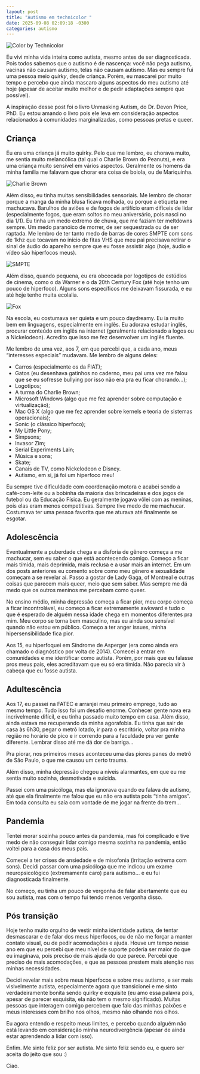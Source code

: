 ```yaml
---
layout: post
title: "Autismo em technicolor "
date: 2025-09-08 02:09:18 -0300
categories: autismo
---
```


![Color by Technicolor](/assets/img/Technicolor.jpeg)

Eu vivi minha vida inteira como autista, mesmo antes de ser diagnosticada. Pois todos sabemos que o autismo é de nascença: você não pega autismo, vacinas não causam autismo, telas não causam autismo. Mas eu sempre fui uma pessoa meio _quirky_, desde criança. Porém, eu mascarei por muito tempo e percebo que ainda mascaro alguns aspectos do meu autismo até hoje (apesar de aceitar muito melhor e de pedir adaptações sempre que possível). 

A inspiração desse post foi o livro Unmasking Autism, do Dr. Devon Price, PhD. Eu estou amando o livro pois ele leva em consideração aspectos relacionados à comunidades marginalizadas, como pessoas pretas e queer. 

## Criança 

Eu era uma criança já muito quirky. Pelo que me lembro, eu chorava muito, me sentia muito melancólica (tal qual o Charlie Brown do Peanuts), e era uma criança muito sensível em vários aspectos. Geralmente os homens da minha família me falavam que chorar era coisa de boiola, ou de Mariquinha. 

![Charlie Brown](/assets/img/Charlie-Brown.gif)

Além disso, eu tinha muitas sensibilidades sensoriais. Me lembro de chorar porque a manga da minha blusa ficava molhada, ou porque a etiqueta me machucava. Barulhos de aviões e de fogos de artifício eram difíceis de lidar (especialmente fogos, que eram soltos no meu aniversário, pois nasci no dia 1/1). Eu tinha um medo extremo de chuva, que me faziam ter meltdowns sempre. Um medo paranóico de morrer, de ser sequestrada ou de ser raptada. Me lembro de ter tanto medo de barras de cores SMPTE com sons de 1khz que tocavam no início de fitas VHS que meu pai precisava retirar o sinal de áudio do aparelho sempre que eu fosse assistir algo (hoje, áudio e vídeo são hiperfocos meus). 

![SMPTE](/assets/img/Smpte.jpeg)

Além disso, quando pequena, eu era obcecada por logotipos de estúdios de cinema, como o da Warner e o da 20th Century Fox (até hoje tenho um pouco de hiperfoco). Alguns sons específicos me deixavam fissurada, e eu até hoje tenho muita ecolalia. 

![Fox](/assets/img/Fox.jpeg)

Na escola, eu costumava ser quieta e um pouco daydreamy. Eu ia muito bem em linguagens, especialmente em inglês. Eu adorava estudar inglês, procurar conteúdo em inglês na internet (geralmente relacionado a logos ou a Nickelodeon). Acredito que isso me fez desenvolver um inglês fluente. 

Me lembro de uma vez, aos 7, em que percebi que, a cada ano, meus “interesses especiais” mudavam. Me lembro de alguns deles:

- Carros (especialmente os da FIAT);
- Gatos (eu desenhava gatinhos no caderno, meu pai uma vez me falou que se eu sofresse bullying por isso não era pra eu ficar chorando...);
- Logotipos;
- A turma do Charlie Brown;
- Microsoft Windows (algo que me fez aprender sobre computação e virtualização);
- Mac OS X (algo que me fez aprender sobre kernels e teoria de sistemas operacionais);
- Sonic (o clássico hiperfoco);
- My Little Pony;
- Simpsons;
- Invasor Zim;
- Serial Experiments Lain;
- Música e sons;
- Skate;
- Canais de TV, como Nickelodeon e Disney. 
- Autismo, em si, já foi um hiperfoco meu! 

Eu sempre tive dificuldade com coordenação motora e acabei sendo a café-com-leite ou a bobinha da maioria das brincadeiras e dos jogos de futebol ou da Educação Física. Eu geralmente jogava vôlei com as meninas, pois elas eram menos competitivas. Sempre tive medo de me machucar. Costumava ter uma pessoa favorita que me aturava até finalmente se esgotar. 

## Adolescência 

Eventualmente a puberdade chega e a disforia de gênero começa a me machucar, sem eu saber o que está acontecendo comigo. Começo a ficar mais tímida, mais deprimida, mais reclusa e a usar mais an internet. Em um dos posts anteriores eu comento sobre como meu gênero e sexualidade começam a se revelar aí. Passo a gostar de Lady Gaga, of Montreal e outras coisas que parecem mais queer, meio que sem saber. Mas sempre me dá medo que os outros meninos me percebam como queer. 

No ensino médio, minha depressão começa a ficar pior, meu corpo começa a ficar incontrolável, eu começo a ficar extremamente awkward e tudo o que é esperado de alguém nessa idade chega em momentos diferentes pra mim. Meu corpo se torna bem masculino, mas eu ainda sou sensível quando não estou em público. Começo a ter anger issues, minha hipersensibilidade fica pior. 

Aos 15, eu hiperfoquei em Síndrome de Asperger (era como ainda era chamado o diagnóstico por volta de 2014). Comecei a entrar em comunidades e me identificar como autista. Porém, por mais que eu falasse pros meus pais, eles acreditavam que eu só era tímida. Não parecia vir à cabeça que eu fosse autista. 

## Adultescência 

Aos 17, eu passei na FATEC e arranjei meu primeiro emprego, tudo ao mesmo tempo. Tudo isso foi um desafio enorme. Conhecer gente nova era incrivelmente difícil, e eu tinha passado muito tempo em casa. Além disso, ainda estava me recuperando da minha agorafobia. Eu tinha que sair de casa às 6h30, pegar o metrô lotado, ir para o escritório, voltar pra minha região no horário de pico e ir correndo para a faculdade pra ver gente diferente. Lembrar disso até me dá dor de barriga... 

Pra piorar, nos primeiros meses aconteceu uma das piores panes do metrô de São Paulo, o que me causou um certo trauma. 

Além disso, minha depressão chegou a níveis alarmantes, em que eu me sentia muito sozinha, desmotivada e suicida. 

Passei com uma psicóloga, mas ela ignorava quando eu falava de autismo, até que ela finalmente me falou que eu não era autista pois “tinha amigos”. Em toda consulta eu saía com vontade de me jogar na frente do trem...

## Pandemia

Tentei morar sozinha pouco antes da pandemia, mas foi complicado e tive medo de não conseguir lidar comigo mesma sozinha na pandemia, então voltei para a casa dos meus pais. 

Comecei a ter crises de ansiedade e de misofonia (irritação extrema com sons). Decidi passar com uma psicóloga que me indicou um exame neuropsicológico (extremamente caro) para autismo... e eu fui diagnosticada finalmente. 

No começo, eu tinha um pouco de vergonha de falar abertamente que eu sou autista, mas com o tempo fui tendo menos vergonha disso. 

## Pós transição 

Hoje tenho muito orgulho de vestir minha identidade autista, de tentar desmascarar e de falar dos meus hiperfocos, ou de não me forçar a manter contato visual, ou de pedir acomodações e ajuda. Houve um tempo nesse ano em que eu percebi que meu nível de suporte poderia ser maior do que eu imaginava, pois preciso de mais ajuda do que parece. Percebi que preciso de mais acomodações, e que as pessoas prestem mais atenção nas minhas necessidades. 

Decidi revelar mais sobre meus hiperfocos e sobre meu autismo, e ser mais visivelmente autista, especialmente agora que transicionei e me sinto verdadeiramente bonita sendo quirky e exquisite (eu amo essa palavra pois, apesar de parecer esquisita, ela não tem o mesmo significado). Muitas pessoas que interagem comigo percebem que falo das minhas paixões e meus interesses com brilho nos olhos, mesmo não olhando nos olhos. 

Eu agora entendo e respeito meus limites, e percebo quando alguém não está levando em consideração minha neurodivergência (apesar de ainda estar aprendendo a lidar com isso).

Enfim. Me sinto feliz por ser autista. Me sinto feliz sendo eu, e quero ser aceita do jeito que sou :) 


Ciao. 